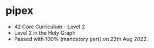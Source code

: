 # pipex

* 42 Core Curriculum - Level 2
* Level 2 in the Holy Graph<br>
* Passed with 100% (mandatory part) on 22th Aug 2022.<br>
